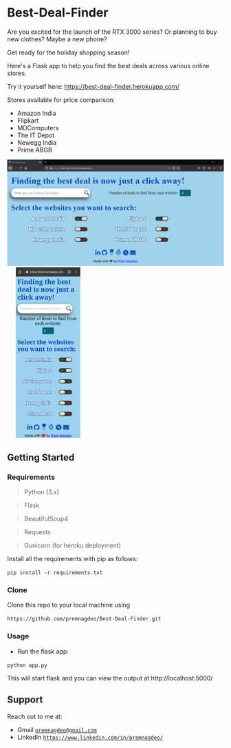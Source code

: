 # Best-Deal-Finder


Are you excited for the launch of the RTX 3000 series? Or planning to buy new clothes? Maybe a new phone?

Get ready for the holiday shopping season!

Here's a Flask app to help you find the best deals across various online stores.

Try it yourself here: https://best-deal-finder.herokuapp.com/

Stores available for price comparison:
- Amazon India
- Flipkart
- MDComputers
- The IT Depot
- Newegg India
- Prime ABGB

<img src="https://github.com/premnagdeo/Best-Deal-Finder/blob/master/readme_images/desktop_screenshot.png" width="750"> &nbsp;&nbsp;&nbsp;&nbsp;  <img src="https://github.com/premnagdeo/Best-Deal-Finder/blob/master/readme_images/mobile_screenshot.png" width="150">


## Getting Started

### Requirements
> Python (3.x)

> Flask

> BeautifulSoup4

> Requests

> Gunicorn (for heroku deployment)


Install all the requirements with pip as follows:

`pip install -r requirements.txt`


### Clone
Clone this repo to your local machine using 

` https://github.com/premnagdeo/Best-Deal-Finder.git `


### Usage

* Run the flask app:

` python app.py `


This will start flask and you can view the output at http://localhost:5000/


## Support

Reach out to me at:

- Gmail  <a href="http://premnagdeo@gmail.com" target="_blank">`premnagdeo@gmail.com`</a>
- LinkedIn  <a href="https://www.linkedin.com/in/premnagdeo/" target="_blank">`https://www.linkedin.com/in/premnagdeo/`</a>
